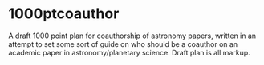 # 1000ptcoauthor
A draft 1000 point plan for coauthorship of astronomy papers, written in an attempt to set some sort of guide on who should be a coauthor on an academic paper in astronomy/planetary science.
Draft plan is all markup.
